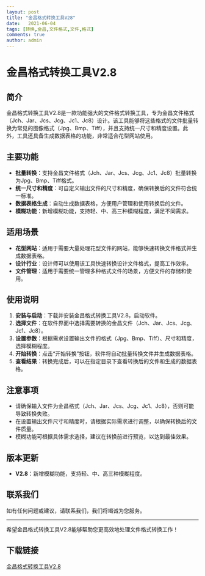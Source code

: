 ```yaml
---
layout: post
title: "金昌格式转换工具V28"
date:   2021-06-04
tags: [转换,金昌,文件格式,文件,格式]
comments: true
author: admin
---
```

# 金昌格式转换工具V2.8

## 简介
金昌格式转换工具V2.8是一款功能强大的文件格式转换工具，专为金昌文件格式（Jch、Jar、Jcs、Jcg、Jc1、Jc8）设计。该工具能够将这些格式的文件批量转换为常见的图像格式（Jpg、Bmp、Tiff），并且支持统一尺寸和精度设置。此外，工具还具备生成数据表格的功能，非常适合花型网站使用。

## 主要功能
- **批量转换**：支持金昌文件格式（Jch、Jar、Jcs、Jcg、Jc1、Jc8）批量转换为Jpg、Bmp、Tiff格式。
- **统一尺寸和精度**：可自定义输出文件的尺寸和精度，确保转换后的文件符合统一标准。
- **数据表格生成**：自动生成数据表格，方便用户管理和使用转换后的文件。
- **模糊功能**：新增模糊功能，支持轻、中、高三种模糊程度，满足不同需求。

## 适用场景
- **花型网站**：适用于需要大量处理花型文件的网站，能够快速转换文件格式并生成数据表格。
- **设计行业**：设计师可以使用该工具快速转换设计文件格式，提高工作效率。
- **文件管理**：适用于需要统一管理多种格式文件的场景，方便文件的存储和使用。

## 使用说明
1. **安装与启动**：下载并安装金昌格式转换工具V2.8，启动软件。
2. **选择文件**：在软件界面中选择需要转换的金昌文件（Jch、Jar、Jcs、Jcg、Jc1、Jc8）。
3. **设置参数**：根据需求设置输出文件的格式（Jpg、Bmp、Tiff）、尺寸和精度，选择模糊程度。
4. **开始转换**：点击“开始转换”按钮，软件将自动批量转换文件并生成数据表格。
5. **查看结果**：转换完成后，可以在指定目录下查看转换后的文件和生成的数据表格。

## 注意事项
- 请确保输入文件为金昌格式（Jch、Jar、Jcs、Jcg、Jc1、Jc8），否则可能导致转换失败。
- 在设置输出文件尺寸和精度时，请根据实际需求进行调整，以确保转换后的文件质量。
- 模糊功能可根据具体需求选择，建议在转换前进行预览，以达到最佳效果。

## 版本更新
- **V2.8**：新增模糊功能，支持轻、中、高三种模糊程度。

## 联系我们
如有任何问题或建议，请联系我们，我们将竭诚为您服务。

---

希望金昌格式转换工具V2.8能够帮助您更高效地处理文件格式转换工作！

## 下载链接

[金昌格式转换工具V2.8](https://pan.quark.cn/s/d0244b0b060e)